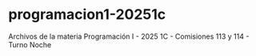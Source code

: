 # programacion1-20251c
Archivos de la materia Programación I - 2025 1C - Comisiones 113 y 114 - Turno Noche
